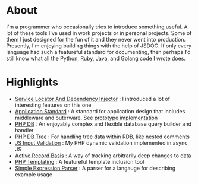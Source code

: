 # About
I'm a programmer who occasionally tries to introduce something useful.  A lot of these tools I've used in work projects or in personal projects.  Some of them I just designed for the fun of it and they never went into production.  Presently, I'm enjoying building things with the help of JSDOC.  If only every language had such a featureful standard for documenting, then perhaps I'd still know what all the Python, Ruby, Java, and Golang code I wrote does.



# Highlights
- [Service Locator And Dependency Injector](https://github.com/grithin/php-ioc-di) : I introduced a lot of interesting features on this one
- [Application Standard](https://github.com/PHP-SG/psr-102) : A standard for application design that includes middleware and outerware. See [prototype implementation](https://github.com/PHP-SG/sr-2-implementation)
- [PHP DB](https://github.com/grithin/php-db) : An enjoyably complex and flexible database query builder and handler
- [PHP DB Tree](https://github.com/grithin/php-db-tree) : For handling tree data within RDB, like nested comments
- [JS Input Validation](https://www.npmjs.com/package/@headhr/conform) : My PHP dynamic validation implemented in async JS
- [Active Record Basis](https://github.com/grithin/php-record) : A way of tracking arbitrarily deep changes to data
- [PHP Templating](https://github.com/grithin/phptemplate) : A featureful template inclusion tool
- [Simple Expression Parser](https://github.com/grithin/simpex?tab=readme-ov-file) : A parser for a langauge for describing example usage



<!--
**grithin/grithin** is a ✨ _special_ ✨ repository because its `README.md` (this file) appears on your GitHub profile.

Here are some ideas to get you started:

- 🔭 I’m currently working on ...
- 🌱 I’m currently learning ...
- 👯 I’m looking to collaborate on ...
- 🤔 I’m looking for help with ...
- 💬 Ask me about ...
- 📫 How to reach me: ...
- 😄 Pronouns: ...
- ⚡ Fun fact: ...
-->
